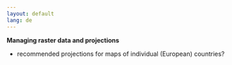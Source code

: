 ```yaml
---
layout: default
lang: de
---
```


**Managing raster data and projections**

* recommended projections for maps of individual (European) countries?
